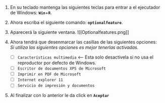 1. En su teclado mantenga las siguientes teclas para entrar a el ejecutador de Windows: **`Win`**+**`R`**.

2. Ahora escriba el siguiente comando: **`optionalfeature`**.

3. Aparecerá la siguiente ventana.
![[Optionalfeatures.png]]

4. Ahora tendrá que desenmarcar las casillas de las siguientes opciones: 
	*Si utiliza las siguientes opciones es mejor tenerlas activadas.*
	- [ ] `Características multimedia` <-- Esta solo desactivela si no usa el reproductor por defecto de Windows.
	- [ ] `Escritor de documentos XPS de Microsoft`
	- [ ] `Imprimir en PDF de Microsoft`
	- [ ] `Internet explorer 11`
	- [ ] `Servicio de impresión y documentos`

6. Al finalizar con lo anterior le da click en **`Aceptar`**